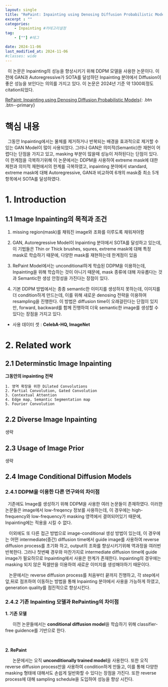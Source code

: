 ```yaml
---
layout: single
title: "RePaint: Inpainting using Denosing Diffusion Probabilistic Models" #제목
excerpt : ""
categories: 
    - Inpainting #카테고리설정
tag: 
    - [""] #테그

date: 2024-11-06
last_modified_at: 2024-11-06
#classes: wide    
---
```


&nbsp;&nbsp;이 논문은 Inpainting의 성능을 향상시키기 위해 DDPM 모델을 사용한 논문이다. 이전에 GAN과 Autoregressive가 SOTA를 달성하던 Inpainting 분야에서 Diffusion이 좋은 성능을 보인다는 의의를 가지고 있다. 이 논문은 2024년 기준 약 1300회정도 citation되었다.

[RePaint: Inpainting using Denosing Diffusion Probabilistic Models](https://arxiv.org/pdf/2201.09865){: .btn .btn--primary}


# 핵심 내용

&nbsp;&nbsp;그동안 Inpainting에서는 물체를 제거하거나 반복되는 배경을 효과적으로 제거할 수 있는 GAN Model이 많이 사용되었다. 그러나 GAN은 의미적(Semantic)한 재현이 어렵다는 단점을 가지고 있고, masking 부분이 많을때 성능이 저하된다는 단점이 있다. 이 한계점을 극복하기위해 이 논문에서는 DDPM을 사용하여 extreme mask에 대한 제한과 의미적 재현에서의 한계를 극복하였고, inpainting 분야에서 standard, extreme mask에 대해 Autoregressive, GAN과 비교하여 6개의 mask중 최소 5개 항목에서 SOTA를 달성하였다.


# 1. Introduction

## 1.1 Image Inpainting의 목적과 조건

1. missing region(mask)를 채워진 image와 조화를 이루도록 채워져야함

2. GAN, Autoregressive Model이 Inpainting 분야에서 SOTA를 달성하고 있는데, 이 기법들은 Thin or Thick brushes, squres, extreme mask에 대해 특정 mask로 학습하기 때문에, 다양한 mask를 재현하는데 한계점이 있음

3. RePaint Model에서는 unconditional하게 학습된 DDPM을 이용하는데, Inpainting을 위해 학습하는 것이 아니기 때문에, mask 종류에 대해 자유롭다는 것과 Semantic한 생성 안정성을 가진다는 장점이 있다.

4. 기본 DDPM 방법에서는 종종 semantic한 이미지를 생성하지 못하는데, 이미지를 더 condition하게 만드는데, 이를 위해 새로운 denosing 전략을 이용하여 resampling을 진행한다. 이 방법은 diffusion time이 오래걸린다는 단점이 있지만, forward, backward를 함께 진행하여 더욱 semantic한 image를 생성할 수 있다는 장점을 가지고 있다.

* 사용 데이터 셋 : **CelebA-HQ, ImageNet**

# 2. Related work

## 2.1 Determinstic Image Inpainting

**그동안의 inpainting 전략**

    1. 영역 확장을 위한 Dilated Convolutions
    2. Partial Convolution, Gated Convolution
    3. Contextual Attention
    4. Edge map, Semantic Segmentation map
    5. Fourier Convolution

## 2.2 Diverse Image Inpainting
생략

## 2.3 Usage of Image Prior
생략

## 2.4 Image Conditional Diffusion Models

### 2.4.1 DDPM을 이용한 다른 연구와의 차이점

&nbsp;&nbsp;기존에도 Image를 생성하기 위해 DDPM을 사용한 여러 논문들이 존재하였다.  이러한 논문들은 image에서 low-freqency 정보를 사용하는데, 이 경우에는 high-frequency와 low-frequency가 masking 영역에서 결여되어있기 때문에, Inpainting에는 적용을 시킬 수 없다.

&nbsp;&nbsp; 이외에도 또 다른 접근 방법으로 image-conditional 생성 방법이 있는데, 이 경우에는 어떤 intermediate(중간) diffusion time에서 guide image를 사용하여 reverse diffusion process를 초기화 하고, output의 조화를 향상시키기위해 역과정을 여러번 반복한다. 그러나 첫번째 경우와 마찬가지로 intermediate diffusion time에 guide image가 필요하므로 Inpainting에서 사용은 한계가 존재한다. Inpainting의 경우에는 masking 되지 않은 픽셀만을 이용하여 새로운 이미지를 생성해야하기 때문이다. 

&nbsp;&nbsp; 논문에서는 reverse diffusion process를 처음부터 끝까지 진행하고, 각 step에서 앞,뒤로 점프하여 이동하는 방법을 통해 Inpainting 분야에서 사용을 가능하게 하였고, generation quality를 점진적으로 향상시킨다.
    



### 2.4.2 기존 Inpainting 모델과 RePainting의 차이점

**1. 기존 모델**
    
&nbsp;&nbsp;&nbsp;&nbsp;&nbsp;&nbsp;이전 논문들에서는 **conditional diffusion model**을 학습하기 위해 classifier-free guidence를 기반으로 한다.

&nbsp;&nbsp;&nbsp;&nbsp;&nbsp;&nbsp;

**2. RePaint**

&nbsp;&nbsp;&nbsp;&nbsp;&nbsp;&nbsp;논문에서는 오직 **unconditionally trained model**을 사용한다. 또한 오직 reverse diffusion process만을 사용하여 condition하게 만들고, 이를 통해 다양한 masking 형태에 대해서도 손쉽게 일반화할 수 있다는 장점을 가진다. 또한 reverse process에 대해 sampling schedule을 도입하여 성능을 향상 시킨다.